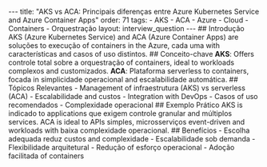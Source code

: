 --- title: "AKS vs ACA: Principais diferenças entre Azure Kubernetes Service and Azure Container Apps" order: 71 tags: - AKS - ACA - Azure - Cloud - Containers - Orquestração layout: interview_question --- ## Introdução AKS (Azure Kubernetes Service) and ACA (Azure Container Apps) are soluções to execução of containers in the Azure, cada uma with características and casos of uso distintos. ## Conceito-chave **AKS**: Offers controle total sobre a orquestração of containers, ideal to workloads complexos and customizados. **ACA**: Plataforma serverless to containers, focada in simplicidade operacional and escalabilidade automática. ## Tópicos Relevantes - Management of infraestrutura (AKS) vs serverless (ACA) - Escalabilidade and custos - Integration with DevOps - Casos of uso recomendados - Complexidade operacional ## Exemplo Prático AKS is indicado to applications que exigem controle granular and múltiplos services. ACA is ideal to APIs simples, microsserviços event-driven and workloads with baixa complexidade operacional. ## Benefícios - Escolha adequada reduz custos and complexidade - Escalabilidade sob demanda - Flexibilidade arquitetural - Redução of esforço operacional - Adoção facilitada of containers